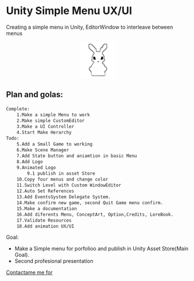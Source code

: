 # Unity Simple Menu UX/UI
Creating a simple menu in Unity, EditorWindow to interleave between menus

<p align="center">
  <img src="SimpleMenuUX-UI/Assets/Doc/Logo/logo.png" alt="Logo del proyecto" width="100" height="100"/>
</p>

## Plan and golas:

    Complete:
        1.Make a simple Menu to work
        2.Make simple CustomEditor
        3.Make a UI Controller
        4.Start Make Herarchy
    Todo:
        5.Add a Small Game to working
        6.Make Scene Manager
        7.Add State button and aniamtion in basic Menu
        8.Add Logo
        9.Animated Logo
            9.1 publish in asset Store
        10.Copy four menus and change color
        11.Switch Level with Custom WindowEditor
        12.Auto Set References
        13.Add EventsSystem Delegate System.
        14.Make confirm new game, second Quit Game menu confirm.
        15.Make a documentation
        16.Add diferents Menu, ConceptArt, Option,Credits, LoreBook.
        17.Validate Resources
        18.Add animation UX/UI
 

Goal: 
- Make a Simple menu for porfolioo and publish in Unity Asset Store(Main Goal).
- Second profesional presentation 


[Contactame me for](alexzimmer.zimmer1@gmail.com)




